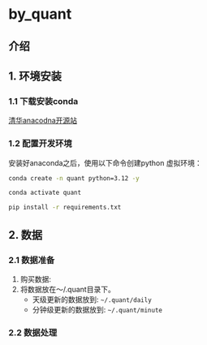 # by_quant

## 介绍


## 1. 环境安装

### 1.1 下载安装conda
[清华anacodna开源站](https://mirror.tuna.tsinghua.edu.cn/help/anaconda/)

### 1.2 配置开发环境
安装好anaconda之后，使用以下命令创建python 虚拟环境：
```bash
conda create -n quant python=3.12 -y

conda activate quant

pip install -r requirements.txt
```


## 2. 数据

### 2.1 数据准备
1. 购买数据:
2. 将数据放在～/.quant目录下。
    - 天级更新的数据放到: `~/.quant/daily`
    - 分钟级更新的数据放到: `~/.quant/minute`

### 2.2 数据处理


